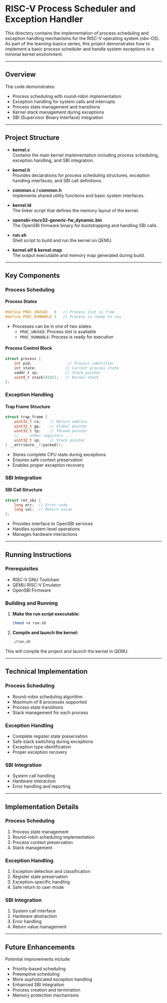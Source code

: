# RISC-V Process Scheduler and Exception Handler

This directory contains the implementation of process scheduling and exception handling mechanisms for the RISC-V operating system (obv-OS). As part of the learning-basics series, this project demonstrates how to implement a basic process scheduler and handle system exceptions in a minimal kernel environment.

---

## Overview

The code demonstrates:
- Process scheduling with round-robin implementation
- Exception handling for system calls and interrupts
- Process state management and transitions
- Kernel stack management during exceptions
- SBI (Supervisor Binary Interface) integration

---

## Project Structure

- **kernel.c**  
  Contains the main kernel implementation including process scheduling, exception handling, and SBI integration.

- **kernel.h**  
  Provides declarations for process scheduling structures, exception handling interfaces, and SBI call definitions.

- **common.c / common.h**  
  Implements shared utility functions and basic system interfaces.

- **kernel.ld**  
  The linker script that defines the memory layout of the kernel.

- **opensbi-riscv32-generic-fw_dynamic.bin**  
  The OpenSBI firmware binary for bootstrapping and handling SBI calls.

- **run.sh**  
  Shell script to build and run the kernel on QEMU.

- **kernel.elf & kernel.map**  
  The output executable and memory map generated during build.

---

## Key Components

### Process Scheduling

#### Process States
```c
#define PROC_UNUSED   0   // Process slot is free
#define PROC_RUNNABLE 1   // Process is ready to run
```

- Processes can be in one of two states:
  - `PROC_UNUSED`: Process slot is available
  - `PROC_RUNNABLE`: Process is ready for execution

#### Process Control Block
```c
struct process {
    int pid;                // Process identifier
    int state;             // Current process state
    vaddr_t sp;            // Stack pointer
    uint8_t stack[8192];   // Kernel stack
};
```

### Exception Handling

#### Trap Frame Structure
```c
struct trap_frame {
    uint32_t ra;    // Return address
    uint32_t gp;    // Global pointer
    uint32_t tp;    // Thread pointer
    // ... other registers ...
    uint32_t sp;    // Stack pointer
} __attribute__((packed));
```

- Stores complete CPU state during exceptions
- Ensures safe context preservation
- Enables proper exception recovery

### SBI Integration

#### SBI Call Structure
```c
struct ret_sbi {
    long err;  // Error code
    long val;  // Return value
};
```

- Provides interface to OpenSBI services
- Handles system-level operations
- Manages hardware interactions

---

## Running Instructions

### Prerequisites
- RISC-V GNU Toolchain
- QEMU RISC-V Emulator
- OpenSBI Firmware

### Building and Running
1. **Make the run script executable:**
   ```bash
   chmod +x run.sh
   ```

2. **Compile and launch the kernel:**
   ```bash
   ./run.sh
   ```

This will compile the project and launch the kernel in QEMU.

---

## Technical Implementation

### Process Scheduling
- Round-robin scheduling algorithm
- Maximum of 8 processes supported
- Process state transitions
- Stack management for each process

### Exception Handling
- Complete register state preservation
- Safe stack switching during exceptions
- Exception type identification
- Proper exception recovery

### SBI Integration
- System call handling
- Hardware interaction
- Error handling and reporting

---

## Implementation Details

### Process Scheduling
1. Process state management
2. Round-robin scheduling implementation
3. Process context preservation
4. Stack management

### Exception Handling
1. Exception detection and classification
2. Register state preservation
3. Exception-specific handling
4. Safe return to user mode

### SBI Integration
1. System call interface
2. Hardware abstraction
3. Error handling
4. Return value management

---

## Future Enhancements

Potential improvements include:
- Priority-based scheduling
- Preemptive scheduling
- More sophisticated exception handling
- Enhanced SBI integration
- Process creation and termination
- Memory protection mechanisms